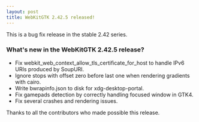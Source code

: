 ```yaml
---
layout: post
title: WebKitGTK 2.42.5 released!
---
```


This is a bug fix release in the stable 2.42 series.

### What's new in the WebKitGTK 2.42.5 release?

 - Fix webkit_web_context_allow_tls_certificate_for_host to handle IPv6 URIs produced by SoupURI.
 - Ignore stops with offset zero before last one when rendering gradients with cairo.
 - Write bwrapinfo.json to disk for xdg-desktop-portal.
 - Fix gamepads detection by correctly handling focused window in GTK4.
 - Fix several crashes and rendering issues.

Thanks to all the contributors who made possible this release.